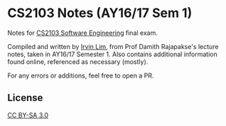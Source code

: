# CS2103 Notes (AY16/17 Sem 1)

Notes for [CS2103 Software Engineering](http://www.comp.nus.edu.sg/~cs2103/) final exam.

Compiled and written by [Irvin Lim](https://irvinlim.com), from Prof Damith Rajapakse's lecture notes, taken in AY16/17 Semester 1. Also contains additional information found online, referenced as necessary (mostly).

For any errors or additions, feel free to open a PR.

## License

[CC BY-SA 3.0](https://creativecommons.org/licenses/by-sa/3.0/)
